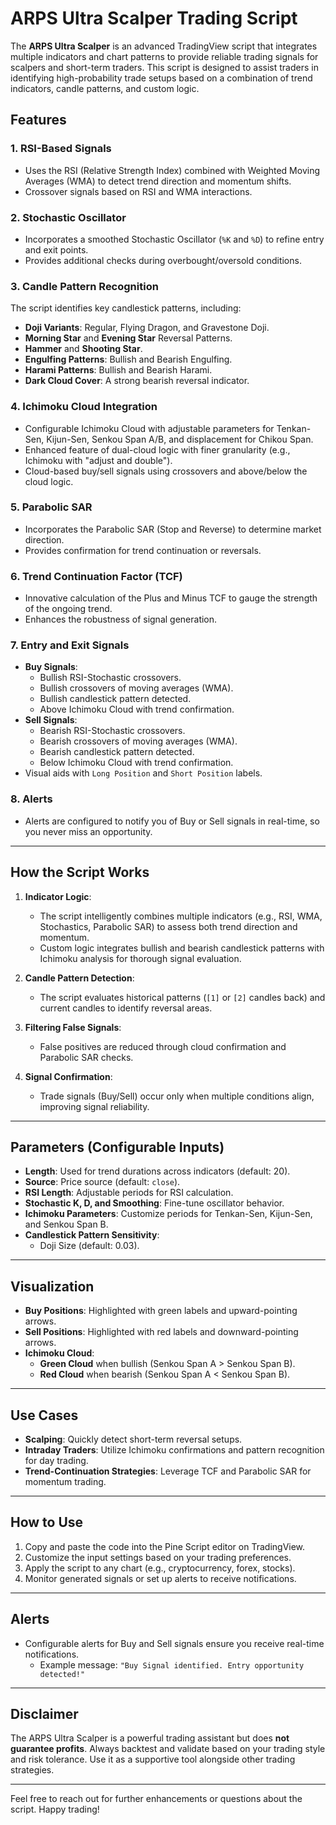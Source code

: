 # ARPS Ultra Scalper Trading Script

The **ARPS Ultra Scalper** is an advanced TradingView script that integrates multiple indicators and chart patterns to provide reliable trading signals for scalpers and short-term traders. This script is designed to assist traders in identifying high-probability trade setups based on a combination of trend indicators, candle patterns, and custom logic.

## Features

### 1. **RSI-Based Signals**
- Uses the RSI (Relative Strength Index) combined with Weighted Moving Averages (WMA) to detect trend direction and momentum shifts.
- Crossover signals based on RSI and WMA interactions.

### 2. **Stochastic Oscillator**
- Incorporates a smoothed Stochastic Oscillator (`%K` and `%D`) to refine entry and exit points.
- Provides additional checks during overbought/oversold conditions.

### 3. **Candle Pattern Recognition**
The script identifies key candlestick patterns, including:
- **Doji Variants**: Regular, Flying Dragon, and Gravestone Doji.
- **Morning Star** and **Evening Star** Reversal Patterns.
- **Hammer** and **Shooting Star**.
- **Engulfing Patterns**: Bullish and Bearish Engulfing.
- **Harami Patterns**: Bullish and Bearish Harami.
- **Dark Cloud Cover**: A strong bearish reversal indicator.

### 4. **Ichimoku Cloud Integration**
- Configurable Ichimoku Cloud with adjustable parameters for Tenkan-Sen, Kijun-Sen, Senkou Span A/B, and displacement for Chikou Span.
- Enhanced feature of dual-cloud logic with finer granularity (e.g., Ichimoku with "adjust and double").
- Cloud-based buy/sell signals using crossovers and above/below the cloud logic.

### 5. **Parabolic SAR**
- Incorporates the Parabolic SAR (Stop and Reverse) to determine market direction.
- Provides confirmation for trend continuation or reversals.

### 6. **Trend Continuation Factor (TCF)**
- Innovative calculation of the Plus and Minus TCF to gauge the strength of the ongoing trend.
- Enhances the robustness of signal generation.

### 7. **Entry and Exit Signals**
- **Buy Signals**:
	- Bullish RSI-Stochastic crossovers.
	- Bullish crossovers of moving averages (WMA).
	- Bullish candlestick pattern detected.
	- Above Ichimoku Cloud with trend confirmation.
- **Sell Signals**:
	- Bearish RSI-Stochastic crossovers.
	- Bearish crossovers of moving averages (WMA).
	- Bearish candlestick pattern detected.
	- Below Ichimoku Cloud with trend confirmation.
- Visual aids with `Long Position` and `Short Position` labels.

### 8. **Alerts**
- Alerts are configured to notify you of Buy or Sell signals in real-time, so you never miss an opportunity.

---

## How the Script Works

1. **Indicator Logic**:
   - The script intelligently combines multiple indicators (e.g., RSI, WMA, Stochastics, Parabolic SAR) to assess both trend direction and momentum.
   - Custom logic integrates bullish and bearish candlestick patterns with Ichimoku analysis for thorough signal evaluation.

2. **Candle Pattern Detection**:
   - The script evaluates historical patterns (`[1]` or `[2]` candles back) and current candles to identify reversal areas.

3. **Filtering False Signals**:
   - False positives are reduced through cloud confirmation and Parabolic SAR checks.

4. **Signal Confirmation**:
   - Trade signals (Buy/Sell) occur only when multiple conditions align, improving signal reliability.

---

## Parameters (Configurable Inputs)

- **Length**: Used for trend durations across indicators (default: 20).
- **Source**: Price source (default: `close`).
- **RSI Length**: Adjustable periods for RSI calculation.
- **Stochastic K, D, and Smoothing**: Fine-tune oscillator behavior.
- **Ichimoku Parameters**: Customize periods for Tenkan-Sen, Kijun-Sen, and Senkou Span B.
- **Candlestick Pattern Sensitivity**:
	- Doji Size (default: 0.03).
  
---

## Visualization

- **Buy Positions**: Highlighted with green labels and upward-pointing arrows.
- **Sell Positions**: Highlighted with red labels and downward-pointing arrows.
- **Ichimoku Cloud**:
  - **Green Cloud** when bullish (Senkou Span A > Senkou Span B).
  - **Red Cloud** when bearish (Senkou Span A < Senkou Span B).

---

## Use Cases

- **Scalping**: Quickly detect short-term reversal setups.
- **Intraday Traders**: Utilize Ichimoku confirmations and pattern recognition for day trading.
- **Trend-Continuation Strategies**: Leverage TCF and Parabolic SAR for momentum trading.

---

## How to Use

1. Copy and paste the code into the Pine Script editor on TradingView.
2. Customize the input settings based on your trading preferences.
3. Apply the script to any chart (e.g., cryptocurrency, forex, stocks).
4. Monitor generated signals or set up alerts to receive notifications.

---

## Alerts

- Configurable alerts for Buy and Sell signals ensure you receive real-time notifications.
  - Example message: `"Buy Signal identified. Entry opportunity detected!"`

---

## Disclaimer

The ARPS Ultra Scalper is a powerful trading assistant but does **not guarantee profits**. Always backtest and validate based on your trading style and risk tolerance. Use it as a supportive tool alongside other trading strategies.

---

Feel free to reach out for further enhancements or questions about the script. Happy trading!